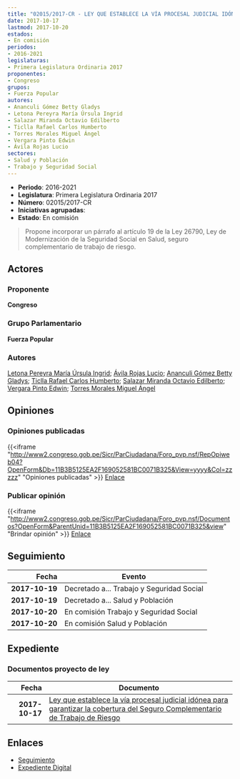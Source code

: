 ```yaml
---
title: "02015/2017-CR - LEY QUE ESTABLECE LA VÍA PROCESAL JUDICIAL IDÓNEA PARA GARANTIZAR LA COBERTURA DEL SEGURO COMPLEMENTARIO DE TRABAJO DE RIESGO"
date: 2017-10-17
lastmod: 2017-10-20
estados:
- En comisión
periodos:
- 2016-2021
legislaturas:
- Primera Legislatura Ordinaria 2017
proponentes:
- Congreso
grupos:
- Fuerza Popular
autores:
- Ananculi Gómez Betty Gladys
- Letona Pereyra María Úrsula Ingrid
- Salazar Miranda Octavio Edilberto
- Ticlla Rafael Carlos Humberto
- Torres Morales Miguel Ángel
- Vergara Pinto Edwin
- Ávila Rojas Lucio
sectores:
- Salud y Población
- Trabajo y Seguridad Social
---
```

- **Periodo**: 2016-2021
- **Legislatura**: Primera Legislatura Ordinaria 2017
- **Número**: 02015/2017-CR
- **Iniciativas agrupadas**: 
- **Estado**: En comisión

> Propone incorporar un párrafo al artículo 19 de la Ley 26790, Ley de Modernización de la Seguridad Social en Salud, seguro complementario de trabajo de riesgo.


## Actores

### Proponente

**Congreso**

### Grupo Parlamentario

**Fuerza Popular**

### Autores

[Letona Pereyra María Úrsula Ingrid](mailto:mailto:mletona@congreso.gob.pe); [Ávila Rojas Lucio](mailto:mailto:lavilar@congreso.gob.pe); [Ananculi Gómez Betty Gladys](mailto:mailto:bananculi@congreso.gob.pe); [Ticlla Rafael Carlos Humberto](mailto:mailto:cticlla@congreso.gob.pe); [Salazar Miranda Octavio Edilberto](mailto:mailto:osalazar@congreso.gob.pe); [Vergara Pinto Edwin](mailto:mailto:evergara@congreso.gob.pe); [Torres Morales Miguel Ángel](mailto:mailto:mtorresm@congreso.gob.pe)

## Opiniones

### Opiniones publicadas

{{<iframe "http://www2.congreso.gob.pe/Sicr/ParCiudadana/Foro_pvp.nsf/RepOpiweb04?OpenForm&Db=11B3B5125EA2F169052581BC0071B325&View=yyyy&Col=zzzzz" "Opiniones publicadas" >}}
[Enlace](http://www2.congreso.gob.pe/Sicr/ParCiudadana/Foro_pvp.nsf/RepOpiweb04?OpenForm&Db=11B3B5125EA2F169052581BC0071B325&View=yyyy&Col=zzzzz)

### Publicar opinión

{{<iframe "http://www2.congreso.gob.pe/Sicr/ParCiudadana/Foro_pvp.nsf/Documentos?OpenForm&ParentUnid=11B3B5125EA2F169052581BC0071B325&view" "Brindar opinión" >}}
[Enlace](http://www2.congreso.gob.pe/Sicr/ParCiudadana/Foro_pvp.nsf/Documentos?OpenForm&ParentUnid=11B3B5125EA2F169052581BC0071B325&view)


## Seguimiento

| Fecha | Evento |
|------:|--------|
| **2017-10-19** | Decretado a... Trabajo y Seguridad Social |
| **2017-10-19** | Decretado a... Salud y Población |
| **2017-10-20** | En comisión Trabajo y Seguridad Social |
| **2017-10-20** | En comisión Salud y Población |

## Expediente

### Documentos proyecto de ley

| Fecha | Documento |
|------:|-----------|
| **2017-10-17** | [Ley que establece la vía procesal judicial idónea para garantizar la cobertura del Seguro Complementario de Trabajo de Riesgo](http://www.leyes.congreso.gob.pe/Documentos/2016_2021/Proyectos_de_Ley_y_de_Resoluciones_Legislativas/PL0201520171017.pdf) |

## Enlaces

- [Seguimiento](http://www2.congreso.gob.pe/Sicr/TraDocEstProc/CLProLey2016.nsf/f7fff46988ca05b1052578e100829cc7/c61148324276d342052581bc00761870?OpenDocument)
- [Expediente Digital](http://www2.congreso.gob.pe/Sicr/TraDocEstProc/Expvirt_2011.nsf/visbusqptramdoc1621/02015?opendocument)

